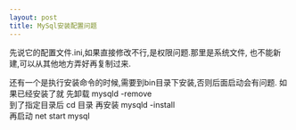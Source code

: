 ```yaml
---
layout: post
title: MySql安装配置问题
---
```


先说它的配置文件.ini,如果直接修改不行,是权限问题.那里是系统文件,
也不能新建,可以从其他地方弄好再复制过来.

还有一个是执行安装命令的时候,需要到bin目录下安装,否则后面启动会有问题.
如果已经安装了就
 先卸载 
 mysqld -remove    
 到了指定目录后
 cd 目录 
 再安装
 mysqld -install  
 再启动 net start mysql